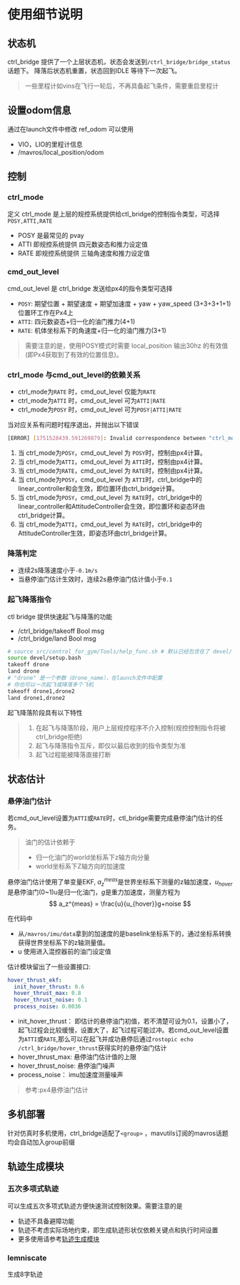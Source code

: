 # 使用细节说明


## 状态机
ctrl_bridge 提供了一个上层状态机，状态会发送到`/ctrl_bridge/bridge_status`话题下。
降落后状态机重置，状态回到IDLE 等待下一次起飞。
> 一些里程计如vins在飞行一轮后，不再具备起飞条件，需要重启里程计


## 设置odom信息

通过在launch文件中修改 ref_odom 可以使用
- VIO，LIO的里程计信息
- /mavros/local_position/odom

## 控制

### ctrl_mode

定义 ctrl_mode 是上层的规控系统提供给ctl_bridge的控制指令类型，可选择 `POSY,ATTI,RATE`
- POSY 是最常见的 pvay
- ATTI 即规控系统提供 四元数姿态和推力设定值
- RATE 即规控系统提供 三轴角速度和推力设定值


### cmd_out_level
cmd_out_level 是 ctrl_bridge 发送给px4的指令类型可选择
- `POSY`: 期望位置 + 期望速度 + 期望加速度 + yaw + yaw_speed (3+3+3+1+1) 位置环工作在Px4上
- `ATTI`: 四元数姿态+归一化的油门推力(4+1)
- `RATE`: 机体坐标系下的角速度+归一化的油门推力(3+1)

> 需要注意的是，使用POSY模式时需要 local_position 输出30hz 的有效值(即Px4获取到了有效的位置信息)。

### ctrl_mode 与cmd_out_level的依赖关系

- ctrl_mode为`RATE` 时，cmd_out_level 仅能为`RATE`
- ctrl_mode为`ATTI` 时，cmd_out_level 可为`ATTI|RATE`
- ctrl_mode为`POSY` 时，cmd_out_level 可为`POSY|ATTI|RATE`

当对应关系有问题时程序退出，并抛出以下错误
```bash
[ERROR] [1751528439.591269879]: Invalid correspondence between "ctrl_mode" and "ctrl_level"
```

1. 当 ctrl_mode为`POSY`，cmd_out_level 为 `POSY`时，控制由px4计算。
1. 当 ctrl_mode为`ATTI`，cmd_out_level 为 `ATTI`时，控制由px4计算。
1. 当 ctrl_mode为`RATE`，cmd_out_level 为 `RATE`时，控制由px4计算。
1. 当 ctrl_mode为`POSY`，cmd_out_level 为 `ATTI`时，ctrl_bridge中的linear_controller和会生效，即位置环由ctrl_bridge计算。
1. 当 ctrl_mode为`POSY`，cmd_out_level 为 `RATE`时，ctrl_bridge中的linear_controller和AttitudeController会生效，即位置环和姿态环由ctrl_bridge计算。
1. 当 ctrl_mode为`ATTI`，cmd_out_level 为 `RATE`时，ctrl_bridge中的AttitudeController生效，即姿态环由ctrl_bridge计算。





### 降落判定
- 连续2s降落速度小于`-0.1m/s`
- 当悬停油门估计生效时，连续2s悬停油门估计值小于`0.1`
### 起飞降落指令

ctl bridge 提供快速起飞与降落的功能
  - /ctrl_bridge/takeoff Bool msg
  - /ctrl_bridge/land  Bool msg
```bash
# source src/control_for_gym/Tools/help_func.sh # 默认已经包含在了 devel/setup.bash 中
source devel/setup.bash
takeoff drone
land drone
# "drone" 是一个参数（drone_name），在launch文件中配置
# 你也可以一次起飞或降落多个飞机
takeoff drone1,drone2
land drone1,drone2
```

起飞降落阶段具有以下特性
> 1. 在起飞与降落阶段，用户上层规控程序不介入控制(规控控制指令将被ctrl_bridge拒绝)
> 2. 起飞与降落指令互斥，即仅以最后收到的指令类型为准
> 3. 起飞过程能被降落直接打断



## 状态估计
### 悬停油门估计

若cmd_out_level设置为`ATTI`或`RATE`时，ctl_bridge需要完成悬停油门估计的任务。
> 油门的估计依赖于
> - 归一化油门的world坐标系下z轴方向分量
> - world坐标系下Z轴方向的加速度

悬停油门估计使用了单变量EKF, $a_z^{meas}$是世界坐标系下测量的z轴加速度，$u_{hover}$ 是悬停油门(0~1)u是归一化油门，$g$是重力加速度，测量方程为
$$
a_z^{meas}  =  \frac{u}{u_{hover}}g+noise
$$

在代码中
- 从`/mavros/imu/data`拿到的加速度的是baselink坐标系下的，通过坐标系转换获得世界坐标系下的z轴测量值。
- u 使用进入混控器前的油门设定值

估计模块留出了一些设置接口:
```yaml
hover_thrust_ekf:
  init_hover_thrust: 0.6
  hover_thrust_max: 0.8
  hover_thrust_noise: 0.1
  process_noise: 0.0036
```
- init_hover_thrust： 即估计的悬停油门初值，若不清楚可设为0.1，设置小了，起飞过程会比较缓慢，设置大了，起飞过程可能过冲。若cmd_out_level设置为`ATTI`或`RATE`,那么可以在起飞并成功悬停后通过`rostopic echo /ctrl_bridge/hover_thrust`获得实时的悬停油门估计
- hover_thrust_max: 悬停油门估计值的上限
- hover_thrust_noise: 悬停油门噪声
- process_noise： imu加速度测量噪声

> 参考:px4悬停油门估计

<!-- 
## 遥控器控制
### 遥控器强制降落
TODO
- 可以设置一个拨杆用于切换 程序控制和遥控器控制，我们默认你有一个拨杆被设置成了cmd_valid 开关，若状态估计正常，你可以使用开关强制切换成降落模式。 -->



## 多机部署

针对仿真时多机使用，ctrl_bridge适配了`<group>` ，mavutils订阅的mavros话题均会自动加入group前缀


## 轨迹生成模块
### 五次多项式轨迹
可以生成五次多项式轨迹方便快速测试控制效果。需要注意的是
- 轨迹不具备避障功能
- 轨迹不考虑实际场地约束，即生成轨迹形状仅依赖关键点和执行时间设置
- 更多使用请参考[轨迹生成模块](./docs/ploy_traj.md)
### lemniscate
生成8字轨迹
